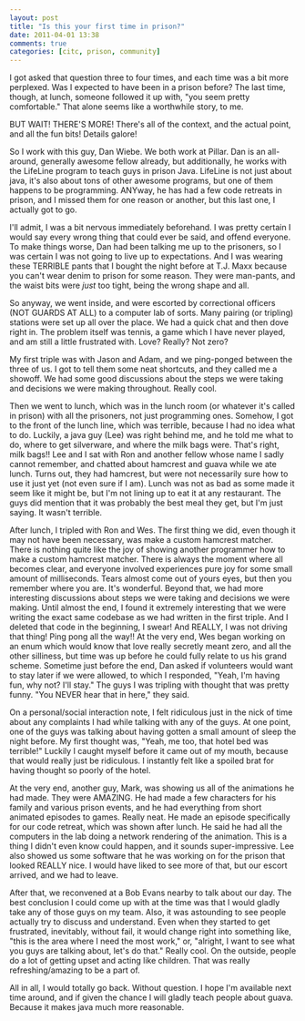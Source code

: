 ```yaml
---
layout: post
title: "Is this your first time in prison?"
date: 2011-04-01 13:38
comments: true
categories: [citc, prison, community] 
---
```

I got asked that question three to four times, and each time was a bit more perplexed. Was I expected to have been in a prison before? The last time, though, at lunch, someone followed it up with, "you seem pretty comfortable." That alone seems like a worthwhile story, to me.

BUT WAIT! THERE'S MORE! There's all of the context, and the actual point, and all the fun bits! Details galore!

So I work with this guy, Dan Wiebe. We both work at Pillar. Dan is an all-around, generally awesome fellow already, but additionally, he works with the LifeLine program to teach guys in prison Java. LifeLine is not just about java, it's also about tons of other awesome programs, but one of them happens to be programming. ANYway, he has had a few code retreats in prison, and I missed them for one reason or another, but this last one, I actually got to go.

I'll admit, I was a bit nervous immediately beforehand. I was pretty certain I would say every wrong thing that could ever be said, and offend everyone. To make things worse, Dan had been talking me up to the prisoners, so I was certain I was not going to live up to expectations. And I was wearing these TERRIBLE pants that I bought the night before at T.J. Maxx because you can't wear denim to prison for some reason. They were man-pants, and the waist bits were *just* too tight, being the wrong shape and all.

So anyway, we went inside, and were escorted by correctional officers (NOT GUARDS AT ALL) to a computer lab of sorts. Many pairing (or tripling) stations were set up all over the place. We had a quick chat and then dove right in. The problem itself was tennis, a game which I have never played, and am still a little frustrated with. Love? Really? Not zero?

My first triple was with Jason and Adam, and we ping-ponged between the three of us. I got to tell them some neat shortcuts, and they called me a showoff. We had some good discussions about the steps we were taking and decisions we were making throughout. Really cool.

Then we went to lunch, which was in the lunch room (or whatever it's called in prison) with all the prisoners, not just programming ones. Somehow, I got to the front of the lunch line, which was terrible, because I had no idea what to do. Luckily, a java guy (Lee) was right behind me, and he told me what to do, where to get silverware, and where the milk bags were. That's right, milk bags!! Lee and I sat with Ron and another fellow whose name I sadly cannot remember, and chatted about hamcrest and guava while we ate lunch. Turns out, they had hamcrest, but were not necessarily sure how to use it just yet (not even sure if I am). Lunch was not as bad as some made it seem like it might be, but I'm not lining up to eat it at any restaurant. The guys did mention that it was probably the best meal they get, but I'm just saying. It wasn't terrible.

After lunch, I tripled with Ron and Wes. The first thing we did, even though it may not have been necessary, was make a custom hamcrest matcher. There is nothing quite like the joy of showing another programmer how to make a custom hamcrest matcher. There is always the moment where all becomes clear, and everyone involved experiences pure joy for some small amount of milliseconds. Tears almost come out of yours eyes, but then you remember where you are. It's wonderful. Beyond that, we had more interesting discussions about steps we were taking and decisions we were making. Until almost the end, I found it extremely interesting that we were writing the exact same codebase as we had written in the first triple. And I deleted that code in the beginning, I swear! And REALLY, I was not driving that thing! Ping pong all the way!! At the very end, Wes began working on an enum which would know that love really secretly meant zero, and all the other silliness, but time was up before he could fully relate to us his grand scheme. Sometime just before the end, Dan asked if volunteers would want to stay later if we were allowed, to which I responded, "Yeah, I'm having fun, why not? I'll stay." The guys I was tripling with thought that was pretty funny. "You NEVER hear that in here," they said.

On a personal/social interaction note, I felt ridiculous just in the nick of time about any complaints I had while talking with any of the guys. At one point, one of the guys was talking about having gotten a small amount of sleep the night before. My first thought was, "Yeah, me too, that hotel bed was terrible!" Luckily I caught myself before it came out of my mouth, because that would really just be ridiculous. I instantly felt like a spoiled brat for having thought so poorly of the hotel.

At the very end, another guy, Mark, was showing us all of the animations he had made. They were AMAZING. He had made a few characters for his family and various prison events, and he had everything from short animated episodes to games. Really neat. He made an episode specifically for our code retreat, which was shown after lunch. He said he had all the computers in the lab doing a network rendering of the animation. This is a thing I didn't even know could happen, and it sounds super-impressive. Lee also showed us some software that he was working on for the prison that looked REALLY nice. I would have liked to see more of that, but our escort arrived, and we had to leave.

After that, we reconvened at a Bob Evans nearby to talk about our day. The best conclusion I could come up with at the time was that I would gladly take any of those guys on my team. Also, it was astounding to see people actually try to discuss and understand. Even when they started to get frustrated, inevitably, without fail, it would change right into something like, "this is the area where I need the most work," or, "alright, I want to see what you guys are talking about, let's do that." Really cool. On the outside, people do a lot of getting upset and acting like children. That was really refreshing/amazing to be a part of.

All in all, I would totally go back. Without question. I hope I'm available next time around, and if given the chance I will gladly teach people about guava. Because it makes java much more reasonable.
